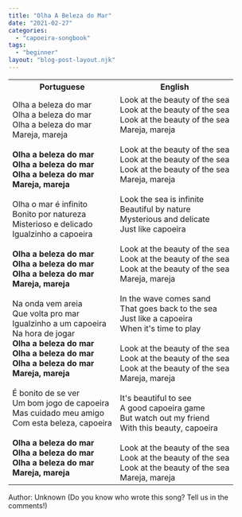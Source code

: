 ```yaml
---
title: "Olha A Beleza do Mar"
date: "2021-02-27"
categories: 
  - "capoeira-songbook"
tags: 
  - "beginner"
layout: "blog-post-layout.njk"
---
```


<table class="capoeira-table">
    <tr class="header-row">
        <th>Portuguese</th>
        <th>English</th>
    </tr>
    <tr>
        <td>Olha a beleza do mar<br>Olha a beleza do mar<br>Olha a beleza do mar<br>Mareja, mareja<br><br><strong>Olha a beleza do mar<br>Olha a beleza do mar<br>Olha a beleza do mar<br>Mareja, mareja</strong><br><br>Olha o mar é infinito<br>Bonito por natureza<br>Misterioso e delicado<br>Igualzinho a capoeira<br><br><strong>Olha a beleza do mar<br>Olha a beleza do mar<br>Olha a beleza do mar<br>Mareja, mareja</strong><br><br>Na onda vem areia<br>Que volta pro mar<br>Igualzinho a um capoeira<br>Na hora de jogar<br><strong>Olha a beleza do mar<br>Olha a beleza do mar<br>Olha a beleza do mar<br>Mareja, mareja</strong><br><br>É bonito de se ver<br>Um bom jogo de capoeira<br>Mas cuidado meu amigo<br>Com esta beleza, capoeira<br><br><strong>Olha a beleza do mar<br>Olha a beleza do mar<br>Olha a beleza do mar<br>Mareja, mareja</strong></td>
        <td>Look at the beauty of the sea<br>Look at the beauty of the sea<br>Look at the beauty of the sea<br>Mareja, mareja<br><br>Look at the beauty of the sea<br>Look at the beauty of the sea<br>Look at the beauty of the sea<br>Mareja, mareja<br><br>Look the sea is infinite<br>Beautiful by nature<br>Mysterious and delicate<br>Just like capoeira<br><br>Look at the beauty of the sea<br>Look at the beauty of the sea<br>Look at the beauty of the sea<br>Mareja, mareja<br><br>In the wave comes sand<br>That goes back to the sea<br>Just like a capoeira<br>When it's time to play<br><br>Look at the beauty of the sea<br>Look at the beauty of the sea<br>Look at the beauty of the sea<br>Mareja, mareja<br><br>It's beautiful to see<br>A good capoeira game<br>But watch out my friend<br>With this beauty, capoeira<br><br>Look at the beauty of the sea<br>Look at the beauty of the sea<br>Look at the beauty of the sea<br>Mareja, mareja</td>
    </tr>
</table>

<figcaption>
Author: Unknown (Do you know who wrote this song? Tell us in the comments!)
</figcaption>